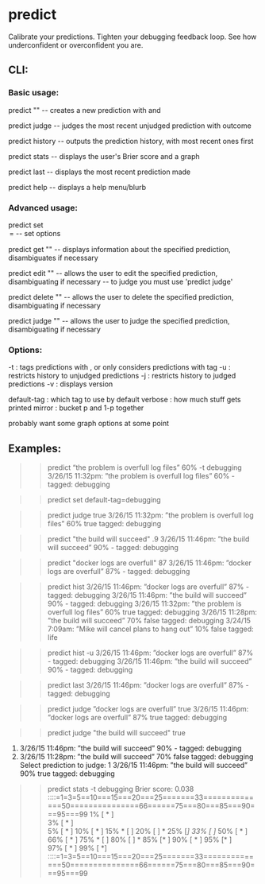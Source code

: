 # predict
Calibrate your predictions. Tighten your debugging feedback loop. See how underconfident or overconfident you are. 

## CLI:

### Basic usage: 

predict "<name>" <probability> 
-- creates a new prediction with <name> and <probability> 

predict judge <outcome>
-- judges the most recent unjudged prediction with outcome <outcome>

predict history
-- outputs the prediction history, with most recent ones first

predict stats
-- displays the user's Brier score and a graph 

predict last
-- displays the most recent prediction made

predict help
-- displays a help menu/blurb

### Advanced usage:

predict set <option>=<value>
-- set options

predict get "<name>"
-- displays information about the specified prediction, disambiguates if necessary 

predict edit "<name>"
-- allows the user to edit the specified prediction, disambiguating if necessary
-- to judge you must use 'predict judge'

predict delete "<name>"
-- allows the user to delete the specified prediction, disambiguating if necessary

predict judge "<name>" <outcome>
-- allows the user to judge the specified prediction, disambiguating if necessary

### Options:

-t <tag>: tags predictions with <tag>, or only considers predictions with tag <tag>
-u 		: restricts history to unjudged predictions
-j 		: restricts history to judged predictions
-v 		: displays version

default-tag : which tag to use by default
verbose 	: how much stuff gets printed
mirror 		: bucket p and 1-p together

probably want some graph options at some point

## Examples:

>> predict “the problem is overfull log files” 60% -t debugging
3/26/15 11:32pm: ”the problem is overfull log files” 	60% -		tagged: debugging

>> predict set default-tag=debugging

>> predict judge true
3/26/15 11:32pm: ”the problem is overfull log files” 	60% true	tagged: debugging

>> predict "the build will succeed" .9 
3/26/15 11:46pm: ”the build will succeed” 				90% -		tagged: debugging

>> predict "docker logs are overfull" 87 
3/26/15 11:46pm: ”docker logs are overfull” 			87% -		tagged: debugging

>> predict hist
3/26/15 11:46pm: ”docker logs are overfull” 			87% -		tagged: debugging
3/26/15 11:46pm: ”the build will succeed” 				90% -		tagged: debugging
3/26/15 11:32pm: ”the problem is overfull log files” 	60% true	tagged: debugging
3/26/15 11:28pm: ”the build will succeed” 				70% false	tagged: debugging
3/24/15  7:09am: ”Mike will cancel plans to hang out”	10% false	tagged: life

>> predict hist -u
3/26/15 11:46pm: ”docker logs are overfull” 			87% -		tagged: debugging
3/26/15 11:46pm: ”the build will succeed” 				90% -		tagged: debugging

>> predict last
3/26/15 11:46pm: ”docker logs are overfull” 			87% -		tagged: debugging

>> predict judge ”docker logs are overfull” true
3/26/15 11:46pm: ”docker logs are overfull” 			87% true	tagged: debugging

>> predict judge "the build will succeed" true
1. 3/26/15 11:46pm: ”the build will succeed” 			90% -		tagged: debugging
2. 3/26/15 11:28pm: ”the build will succeed” 			70% false	tagged: debugging
Select prediction to judge: 1
3/26/15 11:46pm: ”the build will succeed” 				90% true	tagged: debugging

>> predict stats -t debugging
Brier score: 0.038
::::=1=3=5==10===15===20===25=======33==============50===============66======75===80===85===90===95===99
 1% [  * ]                      
 3%  [ *  ]    
 5%    [    * ] 
10%       [     * ]
15%       *     [       ]
20%                [    ]     *
25%                        [*]
33%                               [     ]*
50%                                           [  *            ]
66%                                                               [    * ]
75%                                                 *                      [     ]
80%                                                                             [   ]               *
85%                                                                                   [*  ]
90%                                                                                 [          *     ]
95%                                                                                            [*  ]    
97%                                                                                               [ * ]
99%                                                                                                 [ *]
::::=1=3=5==10===15===20===25=======33==============50===============66======75===80===85===90===95===99

